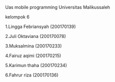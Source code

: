 Uas mobile programming Universitas Malikussaleh

kelompok 6

1.Lingga Febriansyah (200170139)

2.Juli Oktaviana (200170078)

3.Muksalmina (200170233)

4.Fairuz aqimi (200170215)

5.Karimun thaha (200170234)

6.Fahrur riza (200170136)


